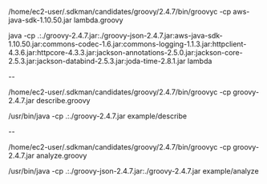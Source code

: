 /home/ec2-user/.sdkman/candidates/groovy/2.4.7/bin/groovyc -cp aws-java-sdk-1.10.50.jar lambda.groovy

java -cp .:./groovy-2.4.7.jar:./groovy-json-2.4.7.jar:aws-java-sdk-1.10.50.jar:commons-codec-1.6.jar:commons-logging-1.1.3.jar:httpclient-4.3.6.jar:httpcore-4.3.3.jar:jackson-annotations-2.5.0.jar:jackson-core-2.5.3.jar:jackson-databind-2.5.3.jar:joda-time-2.8.1.jar lambda

--

/home/ec2-user/.sdkman/candidates/groovy/2.4.7/bin/groovyc -cp groovy-2.4.7.jar describe.groovy

/usr/bin/java -cp .:./groovy-2.4.7.jar example/describe

--

/home/ec2-user/.sdkman/candidates/groovy/2.4.7/bin/groovyc -cp groovy-2.4.7.jar analyze.groovy

/usr/bin/java -cp .:./groovy-json-2.4.7.jar:./groovy-2.4.7.jar example/analyze
